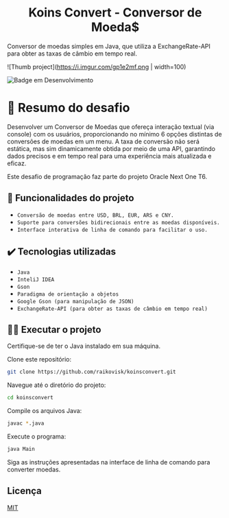 
<h1 align="center"> Koins Convert - Conversor de Moeda$ </h1>

Conversor de moedas simples em Java, que utiliza a ExchangeRate-API para obter as taxas de câmbio em tempo real.

![Thumb project](https://i.imgur.com/gp1e2mf.png | width=100)

![Badge em Desenvolvimento](http://img.shields.io/static/v1?label=STATUS&message=FINALIZADO&color=GREEN&style=for-the-badge)

# 📑 Resumo do desafio
Desenvolver um Conversor de Moedas que ofereça interação textual (via console) com os usuários, proporcionando no mínimo 6 opções distintas de conversões de moedas em um menu. A taxa de conversão não será estática, mas sim dinamicamente obtida por meio de uma API, garantindo dados precisos e em tempo real para uma experiência mais atualizada e eficaz.

Este desafio de programação faz parte do projeto Oracle Next One T6.


## 🔨 Funcionalidades do projeto

- `Conversão de moedas entre USD, BRL, EUR, ARS e CNY.` 
- `Suporte para conversões bidirecionais entre as moedas disponíveis.` 
- `Interface interativa de linha de comando para facilitar o uso.` 

## ✔️ Tecnologias utilizadas

- ``Java``
- ``InteliJ IDEA``
- ``Gson``
- ``Paradigma de orientação a objetos``
- ``Google Gson (para manipulação de JSON)``
- ``ExchangeRate-API (para obter as taxas de câmbio em tempo real)``



## 👨‍💻 Executar o projeto

Certifique-se de ter o Java instalado em sua máquina.

Clone este repositório:

```bash
git clone https://github.com/raikovisk/koinsconvert.git
```

Navegue até o diretório do projeto:

```bash
cd koinsconvert
```

Compile os arquivos Java:

```bash
javac *.java
```

Execute o programa:

```bash
java Main
```

Siga as instruções apresentadas na interface de linha de comando para converter moedas.
## Licença

[MIT](https://choosealicense.com/licenses/mit/)

